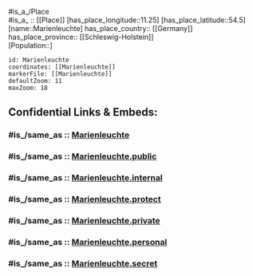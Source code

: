 ﻿---
confidential: public
isDeleted: false
location:
- 54.5
- 11.25
mapmarker: city
mapzoom:
- 7
- 12
SpocWebEntityId: 32295
tags:
- geo/City
type: City
---

#is_a_/Place  
#is_a_ :: [[Place]] 
[has_place_longitude::11.25] 
[has_place_latitude::54.5] 
[name::Marienleuchte] 
has_place_country:: [[Germany]]  
has_place_province:: [[Schleswig-Holstein]]  
[Population::] 



```leaflet
id: Marienleuchte
coordinates: [[Marienleuchte]] 
markerFile: [[Marienleuchte]] 
defaultZoom: 11 
maxZoom: 18
```


## Confidential Links & Embeds: 

### #is_/same_as :: [Marienleuchte](/_Standards/Earth/Continent/Europe/Europe~Central/Germany/Germany~West/Schleswig-Holstein/counties~SH/Ostholstein/cities~Ostholstein/Fehmarn/Marienleuchte.md) 

### #is_/same_as :: [Marienleuchte.public](/_public/Earth/Continent/Europe/Europe~Central/Germany/Germany~West/Schleswig-Holstein/counties~SH/Ostholstein/cities~Ostholstein/Fehmarn/Marienleuchte.public.md) 

### #is_/same_as :: [Marienleuchte.internal](/_internal/Earth/Continent/Europe/Europe~Central/Germany/Germany~West/Schleswig-Holstein/counties~SH/Ostholstein/cities~Ostholstein/Fehmarn/Marienleuchte.internal.md) 

### #is_/same_as :: [Marienleuchte.protect](/_protect/Earth/Continent/Europe/Europe~Central/Germany/Germany~West/Schleswig-Holstein/counties~SH/Ostholstein/cities~Ostholstein/Fehmarn/Marienleuchte.protect.md) 

### #is_/same_as :: [Marienleuchte.private](/_private/Earth/Continent/Europe/Europe~Central/Germany/Germany~West/Schleswig-Holstein/counties~SH/Ostholstein/cities~Ostholstein/Fehmarn/Marienleuchte.private.md) 

### #is_/same_as :: [Marienleuchte.personal](/_personal/Earth/Continent/Europe/Europe~Central/Germany/Germany~West/Schleswig-Holstein/counties~SH/Ostholstein/cities~Ostholstein/Fehmarn/Marienleuchte.personal.md) 

### #is_/same_as :: [Marienleuchte.secret](/_secret/Earth/Continent/Europe/Europe~Central/Germany/Germany~West/Schleswig-Holstein/counties~SH/Ostholstein/cities~Ostholstein/Fehmarn/Marienleuchte.secret.md)

